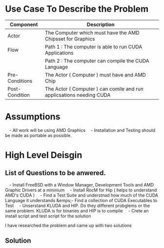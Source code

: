 # Use Case To Describe the Problem

|Component|Description|
|---------------|---------------------------------------------------------------------|
|Actor          |The Computer which must have the AMD Chipsset for Graphics           |
|Flow           |Path 1 : The computer is able to run CUDA Applications               |
|               |Path 2 : The computer can compile the CUDA Language                  |
|Pre-Conditions |The Actor ( Computer ) must have and AMD Chip                        |
|Post-Condition |The Actor ( Computer ) can comile and run applicsations needing CUDA |

# Assumptions 
&emsp;- All work will be using AMD Graphics
&emsp;- Installation and Testing should be made as portable as possible.

# High Level Deisgin

## List of Questions to be anwered.
&emsp;- Install FreeBSD with a Window Manager, Development Tools and AMD Graphic Drivers at a mininium
&emsp;- Install RocM for Hip ( helps to understand AMD's CUDA )
&emsp;- Find a Test Suite and understnad how much of the CUDA Language it understands
&emps;- Find a collection of CUDA Executables to Test
&emsp;- Unserstand KLUDA and HIP.  Do they different probglems or the same problem.  KLUDA is for binaries and HIP is to compile
&emsp;- Crete an install script and test script for the solution


I have researched the problem and came up with two solutions

## Solution
